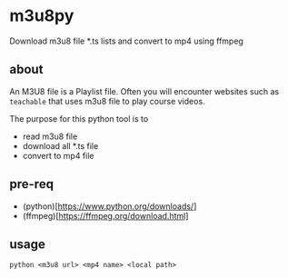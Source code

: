 # m3u8py
Download m3u8 file *.ts lists and convert to mp4 using ffmpeg
## about
An M3U8 file is a Playlist file. Often you will encounter websites such as `teachable` that uses m3u8 file to play course videos. 

The purpose for this python tool is to 
- read m3u8 file
- download all *.ts file
- convert to mp4 file
## pre-req
- (python)[https://www.python.org/downloads/]
- (ffmpeg)[https://ffmpeg.org/download.html]

## usage
`python <m3u8 url> <mp4 name> <local path>`
